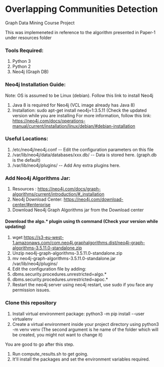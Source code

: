 # Overlapping Communities Detection
Graph Data Mining Course Project

This was implemeneted in reference to the algorithm presented in Paper-1 under resources folder  

### Tools Required:
1) Python 3
2) Python 2
3) Neo4j (Graph DB)

### Neo4j Installation Guide:
Note: OS is assumed to be Linux (debian). Follow this link to install Neo4j
1) Java 8 is required for Neo4j (VCL image already has Java 8)
2) Installation: sudo apt-get install neo4j=1:3.5.11 (Check the updated version while you are installing
For more information, follow this link: https://neo4j.com/docs/operations-manual/current/installation/linux/debian/#debian-installation

### Useful Locations:
1) /etc/neo4j/neo4j.conf -- Edit the configuration parameters on this file
2) /var/lib/neo4j/data/databases/xxx.db/ -- Data is stored here. (graph.db is the default)
3) /var/lib/neo4j/plugins/ -- Add Any extra plugins here. 

### Add Neo4j Algorithms Jar:
1) Resources : https://neo4j.com/docs/graph-algorithms/current/introduction/#_installation
2) Neo4j Download Center: https://neo4j.com/download-center/#enterprise
3) Download Neo4j Graph Algorithms jar from the Download center

#### Download the algo.* plugin using th command (Check your version while updating)
1) wget https://s3-eu-west-1.amazonaws.com/com.neo4j.graphalgorithms.dist/neo4j-graph-algorithms-3.5.11.0-standalone.zip
2) Unzip neo4j-graph-algorithms-3.5.11.0-standalone.zip
3) mv neo4j-graph-algorithms-3.5.11.0-standalone.jar /var/lib/neo4j/plugins/
4) Edit the configuration file by adding:
5) dbms.security.procedures.unrestricted=algo.* 
6) dbms.security.procedures.unrestricted=apoc.*
7) Restart the neo4j server using neo4j restart, use sudo if you face any permission issues.

### Clone this repository
1) Install virtual environment package:
python3 -m pip install --user virtualenv
2) Create a virtual environment inside your project directory using 
python3 -m venv venv (The second argument is he name of the folder which will be created, you might not want to change it)

You are good to go after this step.
1) Run compute_results.sh to get going. 
2) It'll install the packages and set the environment variables required.

